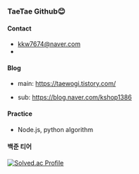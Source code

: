 ### TaeTae Github😊

<!--
**kk7674/kk7674** is a ✨ _special_ ✨ repository because its `README.md` (this file) appears on your GitHub profile.

Here are some ideas to get you started:


- 🌱 I’m currently learning ...
- 👯 I’m looking to collaborate on ...
- 🤔 I’m looking for help with ...
- 💬 Ask me about ...
- 📫 How to reach me: ...
- 😄 Pronouns: ...
- ⚡ Fun fact: ...
-->


#### Contact

- kkw7674@naver.com
- 

#### Blog
  
- main: https://taewogi.tistory.com/  
  
- sub: https://blog.naver.com/kshop1386

#### Practice

- Node.js, python algorithm
  
#### 백준 티어
  
 [![Solved.ac Profile](http://mazassumnida.wtf/api/v2/generate_badge?boj=kkw7674)](https://solved.ac/kkw7674/)

